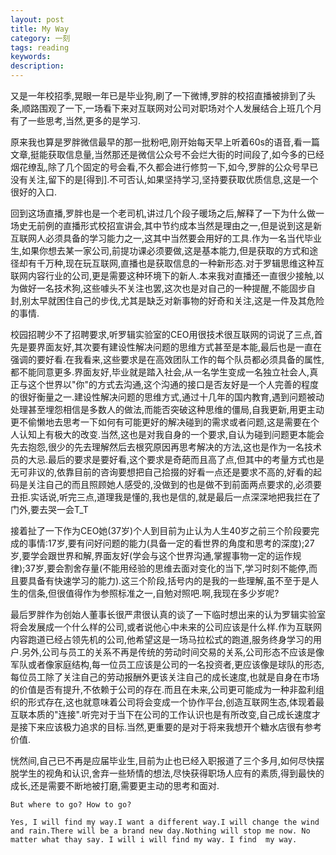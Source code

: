 ```yaml
---
layout: post
title: My Way
category: 一刻
tags: reading
keywords:
description:
---
```


又是一年校招季,晃眼一年已是毕业狗,刷了一下微博,罗胖的校招直播被排到了头条,顺路围观了一下,一场看下来对互联网对公司对职场对个人发展结合上班几个月有了一些思考,当然,更多的是学习.

原来我也算是罗胖微信最早的那一批粉吧,刚开始每天早上听着60s的语音,看一篇文章,挺能获取信息量,当然那还是微信公众号不会烂大街的时间段了,如今多的已经烟花缭乱,除了几个固定的号会看,不久都会进行修剪一下,如今,罗胖的公众号早已没有关注,留下的是[得到].不可否认,如果坚持学习,坚持要获取优质信息,这是一个很好的入口.

回到这场直播,罗胖也是一个老司机,讲过几个段子暖场之后,解释了一下为什么做一场史无前例的直播形式校招宣讲会,其中节约成本当然是理由之一,但是说到这是新互联网人必须具备的学习能力之一,这其中当然要会用好的工具.作为一名当代毕业生,如果你想去某一家公司,前提功课必须要做,这是基本能力,但是获取的方式和途径却有千万种,现在玩互联网,直播也是获取信息的一种新形态.对于罗辑思维这种互联网内容行业的公司,更是需要这种环境下的新人.本来我对直播还一直很少接触,以为做好一名技术狗,这些噱头不关注也罢,这次也是对自己的一种提醒,不能固步自封,别太早就困住自己的步伐,尤其是缺乏对新事物的好奇和关注,这是一件及其危险的事情.

校园招聘少不了招聘要求,听罗辑实验室的CEO用很技术很互联网的词说了三点,首先是要界面友好,其次要有建设性解决问题的思维方式甚至是本能,最后也是一直在强调的要好看.在我看来,这些要求是在高效团队工作的每个队员都必须具备的属性,都不能同意更多.界面友好,毕业就是踏入社会,从一名学生变成一名独立社会人,真正与这个世界以"你"的方式去沟通,这个沟通的接口是否友好是一个人完善的程度的很好衡量之一.建设性解决问题的思维方式,通过十几年的国内教育,遇到问题被动处理甚至埋怨相信是多数人的做法,而能否突破这种思维的僵局,自我更新,用更主动更不偷懒地去思考一下如何有可能更好的解决碰到的需求或者问题,这是需要在个人认知上有极大的改变.当然,这也是对我自身的一个要求,自认为碰到问题更本能会先去抱怨,很少的先去理解然后去根究原因再思考解决的方法,这也是作为一名技术员的大忌.最后的要求是要好看,这个要求是奇葩而且高了点,但其中的考量方式也是无可非议的,依靠目前的咨询要想把自己拾掇的好看一点还是要求不高的,好看的起码是关注自己的而且照顾她人感受的,没做到的也是做不到前面两点要求的,必须要丑拒.实话说,听完三点,道理我是懂的,我也是信的,就是最后一点深深地把我拦在了门外,要去哭一会T_T

接着扯了一下作为CEO她(37岁)个人到目前为止认为人生40岁之前三个阶段要完成的事情:17岁,要有问好问题的能力(具备一定的看世界的角度和思考的深度);27岁,要学会跟世界和解,界面友好(学会与这个世界沟通,掌握事物一定的运作规律);37岁,要会割舍存量(不能用经验的思维去面对变化的当下,学习时刻不能停,而且要具备有快速学习的能力).这三个阶段,括号内的是我的一些理解,虽不至于是人生的信条,但很值得作为参照标准之一,自勉对照吧.啊,我现在多少岁呢?

最后罗胖作为创始人董事长很严肃很认真的谈了一下临时想出来的认为罗辑实验室将会发展成一个什么样的公司,或者说他心中未来的公司应该是什么样.作为互联网内容跑道已经占领先机的公司,他希望这是一场马拉松式的跑道,服务终身学习的用户.另外,公司与员工的关系不再是传统的劳动时间交易的关系,公司形态不应该是像军队或者像家庭结构,每一位员工应该是公司的一名投资者,更应该像是球队的形态,每位员工除了关注自己的劳动报酬外更该关注自己的成长速度,也就是自身在市场的价值是否有提升,不依赖于公司的存在.而且在未来,公司更可能成为一种非盈利组织的形式存在,这也就意味着公司将会变成一个协作平台,创造互联网生态,体现着最互联本质的"连接".听完对于当下在公司的工作认识也是有所改变,自己成长速度才是接下来应该极力追求的目标.当然,更重要的是对于将来我想开个糖水店很有参考价值.

恍然间,自己已不再是应届毕业生,目前为止也已经入职报道了三个多月,如何尽快摆脱学生的视角和认识,舍弃一些矫情的想法,尽快获得职场人应有的素质,得到最快的成长,还是需要不断地被打磨,需要更主动的思考和面对.

```
But where to go? How to go?

Yes, I will find my way.I want a different way.I will change the wind and rain.There will be a brand new day.Nothing will stop me now. No matter what thay say. I will i will find my way. I find  my way.

```
